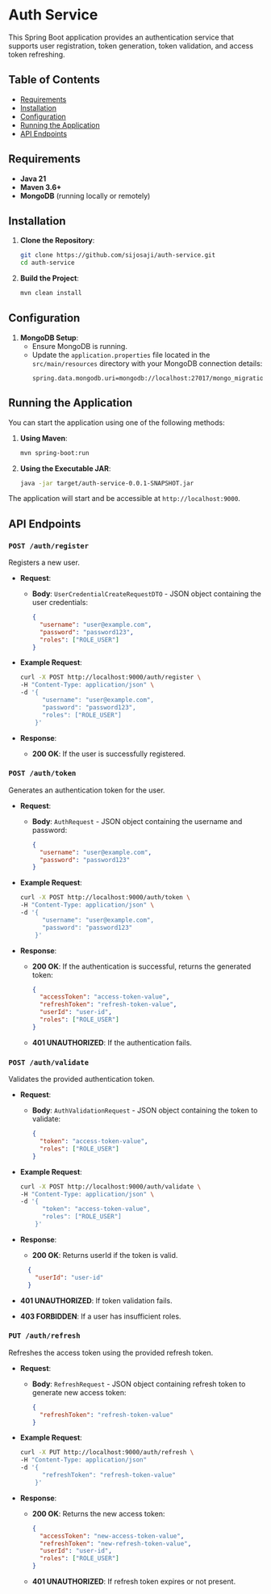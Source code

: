 # Auth Service

This Spring Boot application provides an authentication service that supports user registration, token generation, token validation, and access token refreshing.

## Table of Contents

- [Requirements](#requirements)
- [Installation](#installation)
- [Configuration](#configuration)
- [Running the Application](#running-the-application)
- [API Endpoints](#api-endpoints)

## Requirements

- **Java 21**
- **Maven 3.6+**
- **MongoDB** (running locally or remotely)

## Installation

1. **Clone the Repository**:
    ```bash
    git clone https://github.com/sijosaji/auth-service.git
    cd auth-service
    ```

2. **Build the Project**:
    ```bash
    mvn clean install
    ```

## Configuration

1. **MongoDB Setup**:
   - Ensure MongoDB is running.
   - Update the `application.properties` file located in the `src/main/resources` directory with your MongoDB connection details:
     ```properties
     spring.data.mongodb.uri=mongodb://localhost:27017/mongo_migration
     ```

## Running the Application

You can start the application using one of the following methods:

1. **Using Maven**:
    ```bash
    mvn spring-boot:run
    ```

2. **Using the Executable JAR**:
    ```bash
    java -jar target/auth-service-0.0.1-SNAPSHOT.jar
    ```

The application will start and be accessible at `http://localhost:9000`.

## API Endpoints

### `POST /auth/register`

Registers a new user.

- **Request**:
  - **Body**: `UserCredentialCreateRequestDTO` - JSON object containing the user credentials:
    ```json
    {
      "username": "user@example.com",
      "password": "password123",
      "roles": ["ROLE_USER"]
    }
    ```

- **Example Request**:
    ```bash
    curl -X POST http://localhost:9000/auth/register \
    -H "Content-Type: application/json" \
    -d '{
          "username": "user@example.com",
          "password": "password123",
          "roles": ["ROLE_USER"]
        }'
    ```

- **Response**:
  - **200 OK**: If the user is successfully registered.

### `POST /auth/token`

Generates an authentication token for the user.

- **Request**:
  - **Body**: `AuthRequest` - JSON object containing the username and password:
    ```json
    {
      "username": "user@example.com",
      "password": "password123"
    }
    ```

- **Example Request**:
    ```bash
    curl -X POST http://localhost:9000/auth/token \
    -H "Content-Type: application/json" \
    -d '{
          "username": "user@example.com",
          "password": "password123"
        }'
    ```

- **Response**:
  - **200 OK**: If the authentication is successful, returns the generated token:
    ```json
    {
      "accessToken": "access-token-value",
      "refreshToken": "refresh-token-value",
      "userId": "user-id",
      "roles": ["ROLE_USER"]
    }
    ```
  - **401 UNAUTHORIZED**: If the authentication fails.

### `POST /auth/validate`

Validates the provided authentication token.

- **Request**:
  - **Body**: `AuthValidationRequest` - JSON object containing the token to validate:
    ```json
    {
      "token": "access-token-value",
      "roles": ["ROLE_USER"]
    }
    ```

- **Example Request**:
    ```bash
    curl -X POST http://localhost:9000/auth/validate \
    -H "Content-Type: application/json" \
    -d '{
          "token": "access-token-value",
          "roles": ["ROLE_USER"]
        }'
    ```

- **Response**:
  - **200 OK**: Returns userId if the token is valid.
  ```json
    {
      "userId": "user-id"
    }
    ```
- **401 UNAUTHORIZED**: If token validation fails.
- **403 FORBIDDEN**: If a user has insufficient roles.
### `PUT /auth/refresh`

Refreshes the access token using the provided refresh token.

- **Request**:
  - **Body**: `RefreshRequest` - JSON object containing refresh token to generate new access token:
    ```json
    {
      "refreshToken": "refresh-token-value"
    }
    ```

- **Example Request**:
    ```bash
    curl -X PUT http://localhost:9000/auth/refresh \
    -H "Content-Type: application/json"
    -d '{
          "refreshToken": "refresh-token-value"
        }'
    ```

- **Response**:
  - **200 OK**: Returns the new access token:
    ```json
    {
      "accessToken": "new-access-token-value",
      "refreshToken": "new-refresh-token-value",
      "userId": "user-id",
      "roles": ["ROLE_USER"]
    }
    ```
  - **401 UNAUTHORIZED**: If refresh token expires or not present.
